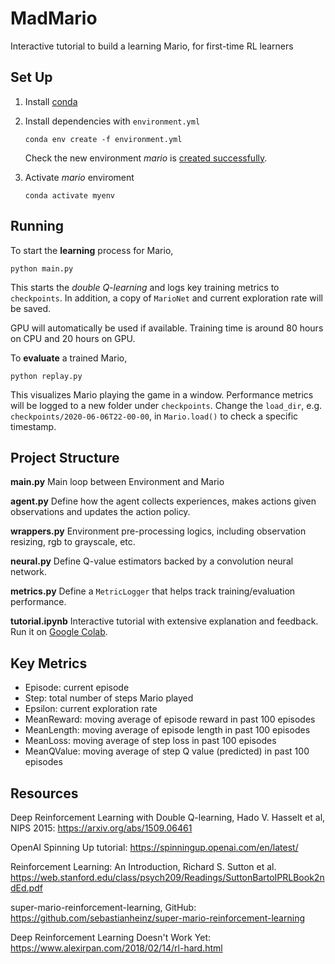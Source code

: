 
# MadMario
Interactive tutorial to build a learning Mario, for first-time RL learners

## Set Up
1. Install [conda](https://www.anaconda.com/products/individual)
2. Install dependencies with `environment.yml`
    ```
    conda env create -f environment.yml
    ```
    Check the new environment *mario* is [created successfully](https://docs.conda.io/projects/conda/en/latest/user-guide/tasks/manage-environments.html#creating-an-environment-from-an-environment-yml-file).

3. Activate *mario* enviroment
    ```
    conda activate myenv
    ```

## Running
To start the **learning** process for Mario, 
```
python main.py
```
This starts the *double Q-learning* and logs key training metrics to `checkpoints`. In addition, a copy of `MarioNet` and current exploration rate will be saved. 

GPU will automatically be used if available. Training time is around 80 hours on CPU and 20 hours on GPU.  

To **evaluate** a trained Mario, 
```
python replay.py
```
This visualizes Mario playing the game in a window. Performance metrics will be logged to a new folder under `checkpoints`. Change the `load_dir`, e.g. `checkpoints/2020-06-06T22-00-00`, in `Mario.load()` to check a specific timestamp.  


## Project Structure
**main.py**
Main loop between Environment and Mario

**agent.py**
Define how the agent collects experiences, makes actions given observations and updates the action policy.

**wrappers.py**
Environment pre-processing logics, including observation resizing, rgb to grayscale, etc.

**neural.py**
Define Q-value estimators backed by a convolution neural network. 

**metrics.py**
Define a `MetricLogger` that helps track training/evaluation performance. 

**tutorial.ipynb**
Interactive tutorial with extensive explanation and feedback. Run it on [Google Colab](https://colab.research.google.com/notebooks/intro.ipynb#recent=true).  

## Key Metrics

- Episode: current episode
- Step: total number of steps Mario played
- Epsilon: current exploration rate
- MeanReward: moving average of episode reward in past 100 episodes 
- MeanLength: moving average of episode length in past 100 episodes
- MeanLoss: moving average of step loss in past 100 episodes
- MeanQValue: moving average of step Q value (predicted) in past 100 episodes 

## Resources

Deep Reinforcement Learning with Double Q-learning, Hado V. Hasselt et al, NIPS 2015: https://arxiv.org/abs/1509.06461

OpenAI Spinning Up tutorial: https://spinningup.openai.com/en/latest/

Reinforcement Learning: An Introduction, Richard S. Sutton et al. https://web.stanford.edu/class/psych209/Readings/SuttonBartoIPRLBook2ndEd.pdf

super-mario-reinforcement-learning, GitHub: https://github.com/sebastianheinz/super-mario-reinforcement-learning 

Deep Reinforcement Learning Doesn't Work Yet: https://www.alexirpan.com/2018/02/14/rl-hard.html

